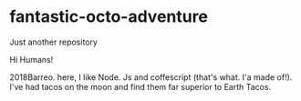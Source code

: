 # fantastic-octo-adventure
Just another repository


Hi Humans!

2018Barreo. here, I like Node. Js and coffescript (that's what. I'a made of!).
I've had tacos on the moon and find them far superior to Earth Tacos.
